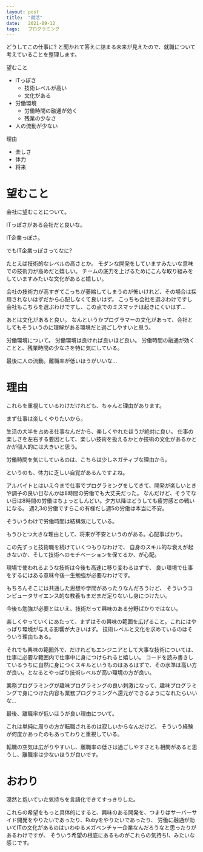 ```yaml
---
layout: post
title:  "就活"
date:   2021-09-12
tags:   プログラミング
---
```


どうしてこの仕事に? と聞かれて答えに詰まる未来が見えたので、就職について考えていることを整理します。

望むこと

- ITっぽさ
  - 技術レベルが高い
  - 文化がある
- 労働環境
  - 労働時間の融通が効く
  - 残業の少なさ
- 人の流動が少ない

理由

- 楽しさ
- 体力
- 将来

# 望むこと

会社に望むことについて。

ITっぽさがある会社だと良いな。

IT企業っぽさ。

でもIT企業っぽさってなに?

たとえば技術的なレベルの高さとか。
モダンな開発をしていますみたいな意味での技術力が高めだと嬉しい。
チームの底力を上げるためにこんな取り組みをしていますみたいな文化があると嬉しい。

会社の技術力が高すぎてこっちが萎縮してしまうのが怖いけれど、その場合は採用されないはずだから心配しなくて良いはず。
こっちも会社を選ぶわけですし会社もこちらを選ぶわけですし、この点でのミスマッチは起きにくいはず...

あとは文化があると良い。
なんというかプログラマーの文化があって、会社としてもそういうのに理解がある環境だと過ごしやすいと思う。

労働環境について。
労働環境は良ければ良いほど良い。
労働時間の融通が効くことと、残業時間の少なさを特に気にしている。

最後に人の流動。離職率が低いほうがいいな...

# 理由

これらを重視しているわけだけれども、ちゃんと理由があります。

まず仕事は楽しくやりたいから。

生活の大半を占める仕事なんだから、楽しくやれたほうが絶対に良い。
仕事の楽しさを左右する要因として、楽しい技術を扱えるかとか技術の文化があるかとかが個人的には大きいと思う。

労働時間を気にしているのは、こちらは少しネガティブな理由から。

というのも、体力に乏しい自覚があるんですよね。

アルバイトとはいえ今まで仕事でプログラミングをしてきて、開発が楽しいときや調子の良い日なんかは8時間の労働でも大丈夫だった。
なんだけど、そうでない日は8時間の労働はちょっとしんどい。夕方以降はどうしても疲労感との戦いになる。
週2,3の労働ですらこの有様だし週5の労働は本当に不安。

そういうわけで労働時間は結構気にしている。

もうひとつ大きな理由として、将来が不安というのがある。心配事ばかり。

この先ずっと技術職を続けていくつもりなわけで、
自身のスキル的な衰えが起きないか、そして技術へのモチベーションを保てるか、が心配。

現場で使われるような技術は今後も高速に移り変わるはずで、
良い環境で仕事をするにはある意味今後一生勉強が必要なわけです。

もちろんそこには共通した思想や学問があったりなんだろうけど、
そういうコンピュータサイエンス的な教養もまだまだ足りないし身につけたい。

今後も勉強が必要とはいえ、技術だって興味のある分野ばかりではない。

楽しくやっていくにあたって、まずはその興味の範囲を広げること。これにはやっぱり環境が与える影響が大きいはず。
技術レベルと文化を求めているのはそういう理由もある。

それでも興味の範囲外で、だけれどもエンジニアとして大事な技術については、仕事に必要な範囲内で仕事中に身につけられると嬉しい。
コードを読み書きしているうちに自然に身につくスキルというものはあるはずで、その水準は高い方が良い。となるとやっぱり技術レベルが高い環境の方が良い。

業務プログラミングが趣味プログラミングの良い刺激になって、趣味プログラミングで身につけた内容も業務プログラミングへ還元ができるようになれたらいいな...

最後、離職率が低いほうが良い理由について。

これは単純に周りの方が転職されるのは寂しいからなんだけど、
そういう経験が何度かあったのもあってわりと重視している。

転職の空気は広がりやすいし、離職率の低さは過ごしやすさとも相関があると思うし、離職率は少ないほうが良いです。

# おわり

漠然と抱いていた気持ちを言語化できてすっきりした。

これらの希望をもっと具体的にすると、興味のある開発を、つまりはサーバーサイド開発をやりたいであったり、Rubyをやりたいであったり、
労働に融通が効いてITの文化があるのはいわゆるメガベンチャー企業なんだろうなと思ったりがあるわけですが、
そういう希望の根底にあるものがこれらの気持ち!、みたいな感じです。

